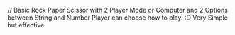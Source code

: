 // Basic Rock Paper Scissor with 2 Player Mode or Computer and 2 Options between String and Number
Player can choose how to play. :D
Very Simple but effective

